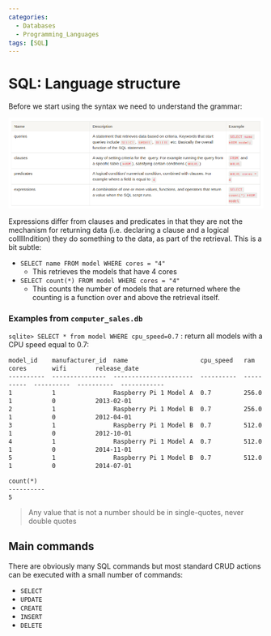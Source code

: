 ```yaml
---
categories:
  - Databases
  - Programming_Languages
tags: [SQL]
---
```


# SQL: Language structure

Before we start using the syntax we need to understand the grammar:

![](/img/Pasted_image_20220314155028.png)

Expressions differ from clauses and predicates in that they are not the mechanism for returning data (i.e. declaring a clause and a logical colllllndition) they do something to the data, as part of the retrieval. This is a bit subtle:

- `SELECT name FROM model WHERE cores = "4"`
  - This retrieves the models that have 4 cores
- `SELECT count(*) FROM model WHERE cores = "4" `
  - This counts the number of models that are returned where the counting is a function over and above the retrieval itself.

### Examples from `computer_sales.db`

`sqlite> SELECT * from model WHERE cpu_speed=0.7` : return all models with a CPU speed equal to 0.7:

```
model_id    manufacturer_id  name                    cpu_speed   ram         cores       wifi        release_date
----------  ---------------  ----------------------  ----------  ----------  ----------  ----------  ------------
1           1                Raspberry Pi 1 Model A  0.7         256.0       1           0           2013-02-01
2           1                Raspberry Pi 1 Model B  0.7         256.0       1           0           2012-04-01
3           1                Raspberry Pi 1 Model B  0.7         512.0       1           0           2012-10-01
4           1                Raspberry Pi 1 Model A  0.7         512.0       1           0           2014-11-01
5           1                Raspberry Pi 1 Model B  0.7         512.0       1           0           2014-07-01
```

```
count(*)
----------
5
```

> Any value that is not a number should be in single-quotes, never double quotes

## Main commands

There are obviously many SQL commands but most standard CRUD actions can be executed with a small number of commands:

- `SELECT`
- `UPDATE`
- `CREATE`
- `INSERT`
- `DELETE`
